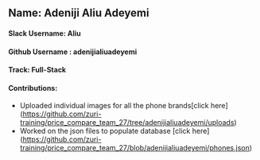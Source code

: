 ## Name: Adeniji Aliu Adeyemi
#### Slack Username: Aliu
#### Github Username : adenijialiuadeyemi
#### Track: Full-Stack
#### Contributions:
- Uploaded individual images for all the phone brands[click here] (https://github.com/zuri-training/price_compare_team_27/tree/adenijialiuadeyemi/uploads)
- Worked on the json files to populate database [click here]  (https://github.com/zuri-training/price_compare_team_27/blob/adenijialiuadeyemi/phones.json)
